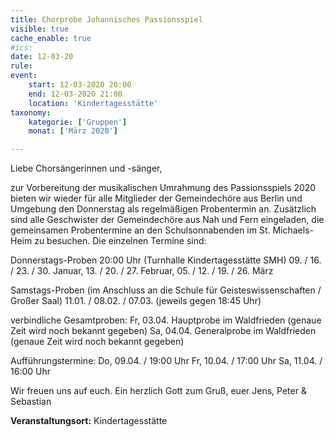 ```yaml
---
title: Chorprobe Johannisches Passionsspiel
visible: true
cache_enable: true
#ics: 
date: 12-03-20
rule: 
event:
	start: 12-03-2020 20:00
	end: 12-03-2020 21:00
	location: 'Kindertagesstätte'
taxonomy:
	kategorie: ['Gruppen']
	monat: ['März 2020']

---
```

Liebe Chorsängerinnen und -sänger,

zur Vorbereitung der musikalischen Umrahmung des Passionsspiels 2020 bieten wir wieder für alle Mitglieder der Gemeindechöre aus Berlin und Umgebung den Donnerstag als regelmäßigen Probentermin an. Zusätzlich sind alle Geschwister der Gemeindechöre aus Nah und Fern eingeladen, die gemeinsamen Probentermine an den Schulsonnabenden im St. Michaels-Heim zu besuchen. Die einzelnen Termine sind:

Donnerstags-Proben 20:00 Uhr (Turnhalle Kindertagesstätte SMH) 09. / 16. / 23. / 30. Januar, 13. / 20. / 27. Februar, 05. / 12. / 19. / 26. März

Samstags-Proben (im Anschluss an die Schule für Geisteswissenschaften / Großer Saal) 11.01. / 08.02. / 07.03. (jeweils gegen 18:45 Uhr)

verbindliche Gesamtproben:
Fr, 03.04. Hauptprobe im Waldfrieden (genaue Zeit wird noch bekannt gegeben) Sa, 04.04. Generalprobe im Waldfrieden (genaue Zeit wird noch bekannt gegeben)

Aufführungstermine:
Do, 09.04. / 19:00 Uhr Fr, 10.04. / 17:00 Uhr Sa, 11.04. / 16:00 Uhr

Wir freuen uns auf euch. Ein herzlich Gott zum Gruß, euer Jens, Peter &amp; Sebastian



**Veranstaltungsort:** Kindertagesstätte

